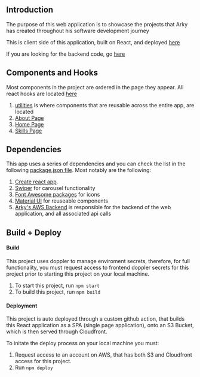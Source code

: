 ## Introduction
The purpose of this web application is to showcase the projects that Arky has created throughout his software development journey

This is client side of this application, built on React, and deployed [here](https://arkyasmal.com)

If you are looking for the backend code, go [here](https://github.com/aasmal97/Arky-Personal-Website-AWS-CDK)
## Components and Hooks
Most components in the project are ordered in the page they appear. All react hooks are located [here](./src/hooks/)

1. [utilities](./src/utilities/) is where components that are reusable across the entire app, are located
2. [About Page](./src/pages/aboutPage/)
3. [Home Page](./src/pages/homePage/)
4. [Skills Page](./src/pages/skillsPage/)

## Dependencies
This app uses a series of dependencies and you can check the list in the following [package.json file](./package.json). Most notably are the following: 
1. [Create react app](https://create-react-app.dev/).
2.  [Swiper](https://swiperjs.com/) for carousel functionality
3. [Font Awesome packages](https://fontawesome.com/) for icons
4. [Material UI](https://mui.com/) for reuseable components
5. [Arky's AWS Backend](https://github.com/aasmal97/Arky-Personal-Website-AWS-CDK/tree/master) is responsible for the backend of the web application, and all associated api calls
## Build + Deploy
#### Build 
This project uses doppler to manage enviroment secrets, therefore, for full functionality, you must request access to frontend doppler secrets for this project prior to starting this project on your local machine. 

1. To start this project, run ```npm start```
2. To build this project, run ```npm build```

#### Deployment
This project is auto deployed through a custom github action, that builds this React application as a SPA (single page application), onto an S3 Bucket, which is then served through Cloudfront. 

To initate the deploy process on your local machine you must:
1. Request access to an account on AWS, that has both S3 and Cloudfront access for this project.
2. Run ```npm deploy```
